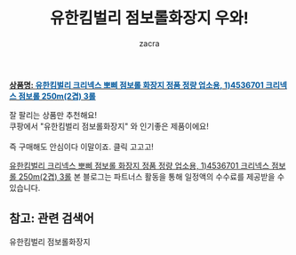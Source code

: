 ﻿---
layout: post
title:  "유한킴벌리 점보롤화장지 우와!"
author: zacra
categories: [ 아이템 ]
tags: [유한킴벌리 점보롤화장지]
image: https://static.coupangcdn.com/image/vendor_inventory/images/2018/01/12/15/8/38f912f4-23a9-4116-a1c2-687302db7a57.jpg 
description: "쿠팡에서 유한킴벌리 점보롤화장지 관련 상품으로 가장 잘팔리는 제품 중 하나라는 사실!!."
rating: 4.5
---

<a href="https://link.coupang.com/re/AFFSDP?lptag=AF8407795&pageKey=22564896&itemId=87654011&vendorItemId=3149778053&traceid=V0-153-3d5b15be0394398e"><b>상품명: <font color='#01579B'>유한킴벌리 크리넥스 뽀삐 점보롤 화장지 정품 정량 업소용, 1)4536701 크리넥스 점보롤 250m(2겹) 3롤</font></b></a>

잘 팔리는 상품만 추천해요!<br/>
쿠팡에서 "유한킴벌리 점보롤화장지" 와 인기좋은 제품이에요!<br/><br/>
즉 구매해도 안심이다 이말이죠. 클릭 고고고! <br/>



<a href="https://link.coupang.com/re/AFFSDP?lptag=AF8407795&pageKey=22564896&itemId=87654011&vendorItemId=3149778053&traceid=V0-153-3d5b15be0394398e">유한킴벌리 크리넥스 뽀삐 점보롤 화장지 정품 정량 업소용, 1)4536701 크리넥스 점보롤 250m(2겹) 3롤</a>
본 블로그는 파트너스 활동을 통해 일정액의 수수료를 제공받을 수 있습니다.

## 참고: 관련 검색어    
유한킴벌리 점보롤화장지